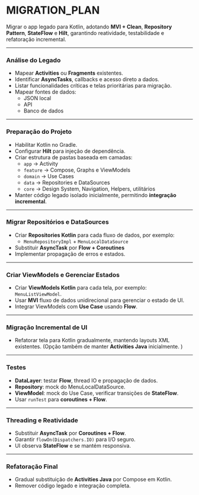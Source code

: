 # MIGRATION_PLAN

Migrar o app legado para Kotlin, adotando **MVI + Clean**, **Repository Pattern**, **StateFlow** e **Hilt**, garantindo reatividade, testabilidade e refatoração incremental.

---

### Análise do Legado

- Mapear **Activities** ou **Fragments** existentes.  
- Identificar **AsyncTasks**, callbacks e acesso direto a dados.  
- Listar funcionalidades críticas e telas prioritárias para migração.  
- Mapear fontes de dados:
  - JSON local 
  - API  
  - Banco de dados
    
---

### Preparação do Projeto

- Habilitar Kotlin no Gradle.  
- Configurar **Hilt** para injeção de dependência.  
- Criar estrutura de pastas baseada em camadas:
  - `app` → Activity
  - `feature` → Compose, Graphs e ViewModels
  - `domain` → Use Cases  
  - `data` → Repositories e DataSources  
  - `core` → Design System, Navigation, Helpers, utilitários  
- Manter código legado isolado inicialmente, permitindo **integração incremental**.

---

### Migrar Repositórios e DataSources

- Criar **Repositories Kotlin** para cada fluxo de dados, por exemplo:
  - `MenuRepositoryImpl` + `MenuLocalDataSource`  
- Substituir **AsyncTask** por **Flow + Coroutines**
- Implementar propagação de erros e estados.

---

### Criar ViewModels e Gerenciar Estados

- Criar **ViewModels Kotlin** para cada tela, por exemplo: `MenuListViewModel`.  
- Usar **MVI** fluxo de dados unidirecional para gerenciar o estado de UI.  
- Integrar ViewModels com **Use Case** usando **Flow**.  

---

### Migração Incremental de UI 
- Refatorar tela para Kotlin gradualmente, mantendo layouts XML existentes. (Opção também de manter **Activities Java** inicialmente. )

---

### Testes

- **DataLayer**: testar **Flow**, thread IO e propagação de dados.  
- **Repository**: mock do MenuLocalDataSource.  
- **ViewModel**: mock do Use Case, verificar transições de **StateFlow**.  
- Usar `runTest` para **coroutines + Flow**.

---

### Threading e Reatividade

- Substituir **AsyncTask** por **Coroutines + Flow**.  
- Garantir `flowOn(Dispatchers.IO)` para I/O seguro.  
- UI observa **StateFlow** e se mantém responsiva.

---

### Refatoração Final

- Gradual substituição de **Activities Java** por Compose em Kotlin.   
- Remover código legado e integração completa.
